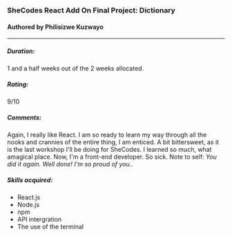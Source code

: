 ### SheCodes React Add On Final Project: Dictionary
#### Authored by Philisizwe Kuzwayo
---

##### Duration:
1 and a half weeks out of the 2 weeks allocated.

##### Rating:
9/10

##### Comments:
Again, I really like React. I am so ready to learn my way through all the nooks and crannies of the entire thing, I am enticed. A bit bittersweet, as it is the last workshop I'll be doing for SheCodes. I learned so much, what amagical place. Now, I'm a front-end developer. So sick. Note to self: *You did it again. Well done! I'm so proud of you.*.

##### Skills acquired:
* React.js
* Node.js
* npm
* API intergration
* The use of the terminal
